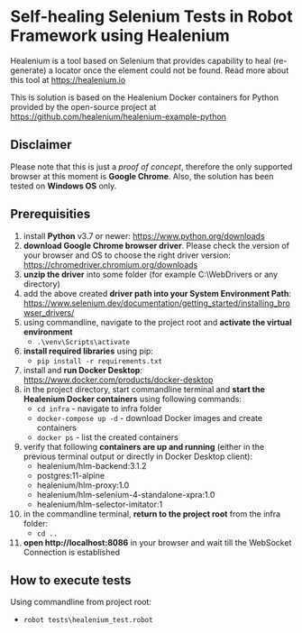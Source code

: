 # Self-healing Selenium Tests in Robot Framework using Healenium

Healenium is a tool based on Selenium that provides capability to heal (re-generate) a locator once the element could not be found. 
Read more about this tool at https://healenium.io

This is solution is based on the Healenium Docker containers for Python provided by the open-source project at https://github.com/healenium/healenium-example-python

## Disclaimer
Please note that this is just a *proof of concept*, therefore the only supported browser at this moment is **Google Chrome**. Also, the solution has been tested on **Windows OS** only.

## Prerequisities
1. install **Python** v3.7 or newer: https://www.python.org/downloads
4. **download Google Chrome browser driver**. Please check the version of your browser and OS to choose the right driver version: https://chromedriver.chromium.org/downloads
5. **unzip the driver** into some folder (for example C:\WebDrivers or any directory)
6. add the above created **driver path into your System Environment Path**: https://www.selenium.dev/documentation/getting_started/installing_browser_drivers/
2. using commandline, navigate to the project root and **activate the virtual environment**
   * ```.\venv\Scripts\activate```
3. **install required libraries** using pip:
   * ```pip install -r requirements.txt```
7. install and **run Docker Desktop**: https://www.docker.com/products/docker-desktop
8. in the project directory, start commandline terminal and **start the Healenium Docker containers** using following commands:
   * ```cd infra``` - navigate to infra folder
   * ```docker-compose up -d``` - download Docker images and create containers
   * ```docker ps``` - list the created containers
9. verify that following **containers are up and running** (either in the previous terminal output or directly in Docker Desktop client): 
   * healenium/hlm-backend:3.1.2 
   * postgres:11-alpine
   * healenium/hlm-proxy:1.0
   * healenium/hlm-selenium-4-standalone-xpra:1.0
   * healenium/hlm-selector-imitator:1
10. in the commandline terminal, **return to the project root** from the infra folder:
    * ```cd ..```
11. **open http://localhost:8086** in your browser and wait till the WebSocket Connection is established

## How to execute tests
Using commandline from project root:
   * ```robot tests\healenium_test.robot```
